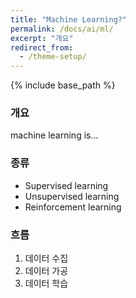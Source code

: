 ```yaml
---
title: "Machine Learning?"
permalink: /docs/ai/ml/
excerpt: "개요"
redirect_from:
  - /theme-setup/
---
```


{% include base_path %}

### 개요
machine learning is...

### 종류
- Supervised learning
- Unsupervised learning
- Reinforcement learning

### 흐름
1. 데이터 수집
1. 데이터 가공
1. 데이터 학습
